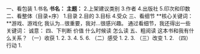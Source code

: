 一、看包装
    1.书名
    **书名：**
    **主题：**
    2.上架建议类别
    3.作者
    4.出版社
    5.印次和印数
二、看整体（目录+序）
    1.目录
    2.目的
    3.目标
    4.受众
三、看细节
    **核心关键词：**游戏、游戏化
    我认为...很重要，我对...很感兴趣。
    通过看细节，我还得出一些关键词：
    诚意：
四、下判断
价值
什么时候读
怎么读
五、粗阅读
这本书和我有什么关系？
（一）收获
1.
2.
3.
4.
5.
6.
（二）感受
1.
2.
3.
（三）改变
1.
2.
（四）行动
1.
